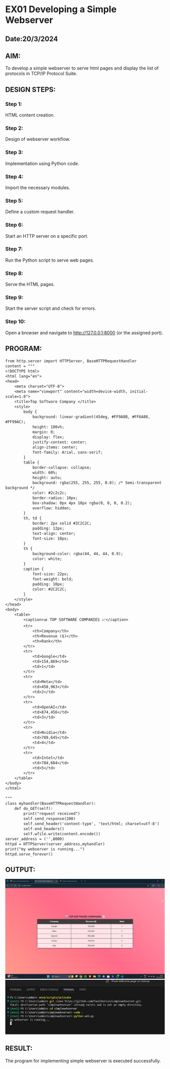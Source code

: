 # EX01 Developing a Simple Webserver
## Date:20/3/2024

## AIM:
To develop a simple webserver to serve html pages and display the list of protocols in TCP/IP Protocol Suite.

## DESIGN STEPS:
### Step 1: 
HTML content creation.

### Step 2:
Design of webserver workflow.

### Step 3:
Implementation using Python code.

### Step 4:
Import the necessary modules.

### Step 5:
Define a custom request handler.

### Step 6:
Start an HTTP server on a specific port.

### Step 7:
Run the Python script to serve web pages.

### Step 8:
Serve the HTML pages.

### Step 9:
Start the server script and check for errors.

### Step 10:
Open a browser and navigate to http://127.0.0.1:8000 (or the assigned port).

## PROGRAM:
```
from http.server import HTTPServer, BaseHTTPRequestHandler
content = """
<!DOCTYPE html>
<html lang="en">
<head>
    <meta charset="UTF-8">
    <meta name="viewport" content="width=device-width, initial-scale=1.0">
    <title>Top Software Company </title>
    <style>
        body {
            background: linear-gradient(45deg, #FF9A8B, #FF6A88, #FF99AC);
            height: 100vh;
            margin: 0;
            display: flex;
            justify-content: center;
            align-items: center;
            font-family: Arial, sans-serif;
        }
        table {
            border-collapse: collapse;
            width: 60%;
            height: auto;
            background: rgba(255, 255, 255, 0.8); /* Semi-transparent background */
            color: #2c2c2c;
            border-radius: 10px;
            box-shadow: 0px 4px 10px rgba(0, 0, 0, 0.2);
            overflow: hidden;
        }
        th, td {
            border: 2px solid #2C2C2C;
            padding: 12px;
            text-align: center;
            font-size: 18px;
        }
        th {
            background-color: rgba(44, 44, 44, 0.9);
            color: white;
        }
        caption {
            font-size: 22px;
            font-weight: bold;
            padding: 10px;
            color: #2C2C2C;
        }
    </style>
</head>
<body>
    <table>
        <caption>📊 TOP SOFTWARE COMPANIES 📈</caption>
        <tr>
            <th>Company</th>
            <th>Revenue ($)</th>
            <th>Rank</th>
        </tr>
        <tr>
            <td>Google</td>
            <td>154,869</td>
            <td>1</td>
        </tr>
        <tr>
            <td>Meta</td>
            <td>458,963</td>
            <td>2</td>
        </tr>
        <tr>
            <td>OpenAI</td>
            <td>874,456</td>
            <td>3</td>
        </tr>
        <tr>
            <td>Nvidia</td>
            <td>789,645</td>
            <td>4</td>
        </tr>
        <tr>
            <td>Intel</td>
            <td>784,684</td>
            <td>5</td>
        </tr>
    </table>
</body>
</html>

"""
class myhandler(BaseHTTPRequestHandler):
    def do_GET(self):
        print("request received")
        self.send_response(200)
        self.send_header('content-type', 'text/html; charset=utf-8')
        self.end_headers()
        self.wfile.write(content.encode())
server_address = ('',8000)
httpd = HTTPServer(server_address,myhandler)
print("my webserver is running...")
httpd.serve_forever()
```

## OUTPUT:
![output1](image.png)
![output2](image-1.png)


## RESULT:
The program for implementing simple webserver is executed successfully.
